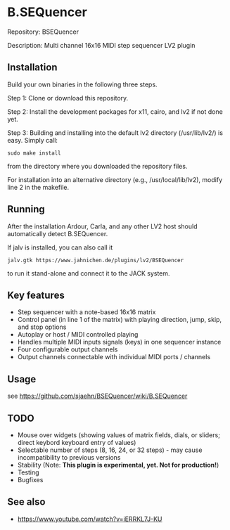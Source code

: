# B.SEQuencer
Repository: BSEQuencer

Description: Multi channel 16x16 MIDI step sequencer LV2 plugin

Installation
------------
Build your own binaries in the following three steps.

Step 1: Clone or download this repository.

Step 2: Install the development packages for x11, cairo, and lv2 if not done yet.

Step 3: Building and installing into the default lv2 directory (/usr/lib/lv2/) is easy. Simply call:
```
sudo make install
```
from the directory where you downloaded the repository files.

For installation into an alternative directory (e.g., /usr/local/lib/lv2), modify line 2 in the makefile.

Running
-------
After the installation Ardour, Carla, and any other LV2 host should automatically detect B.SEQuencer.

If jalv is installed, you can also call it
```
jalv.gtk https://www.jahnichen.de/plugins/lv2/BSEQuencer
```
to run it stand-alone and connect it to the JACK system.

Key features
------------
* Step sequencer with a note-based 16x16 matrix
* Control panel (in line 1 of the matrix) with playing direction, jump, skip, and stop options
* Autoplay or host / MIDI controlled playing
* Handles multiple MIDI inputs signals (keys) in one sequencer instance
* Four configurable output channels
* Output channels connectable with individual MIDI ports / channels

Usage
-----
see https://github.com/sjaehn/BSEQuencer/wiki/B.SEQuencer

TODO
----
* Mouse over widgets (showing values of matrix fields, dials, or sliders; direct keybord keyboard entry of values)
* Selectable number of steps (8, 16, 24, or 32 steps) - may cause incompatibility to previous versions
* Stability (Note: **This plugin is experimental, yet. Not for production!**)
* Testing
* Bugfixes

See also
--------
* https://www.youtube.com/watch?v=iERRKL7J-KU





